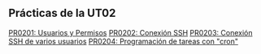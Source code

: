 ## Prácticas de la UT02

[PR0201: Usuarios y Permisos](./Practicas/Pr02-01/Memoria2.md)
[PR0202: Conexión SSH]()
[PR0203: Conexión SSH de varios usuarios]()
[PR0204: Programación de tareas con "cron"]()

